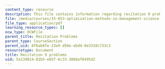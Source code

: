 ```yaml
---
content_type: resource
description: This file contains information regarding recitation 9 problems.
file: /media/courses/15-053-optimization-methods-in-management-science-spring-2013/5a13981481b5e65f6c333868af0495d2_MIT15_053S13_rec09.pdf
file_type: application/pdf
learning_resource_types: []
ocw_type: OCWFile
parent_title: Recitation Problems
parent_type: CourseSection
parent_uid: 6f6ab8fe-23e9-d56e-ebd4-0e3310c733c3
resourcetype: Document
title: Recitation 9 problems
uid: 5a139814-81b5-e65f-6c33-3868af0495d2
---
```

